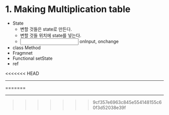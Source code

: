 # 1. Making Multiplication table

- State
    - 변할 것들은 state로 만든다.
    - 변할 것들 위치에 state를 넣는다.
    - <input /> onInput, onchange
- class Method
- Fragmnet
- Functional setState
- ref

<<<<<<< HEAD
***
=======
***
>>>>>>> 9cf357e6963c845e554148155c60f3d52038e39f
